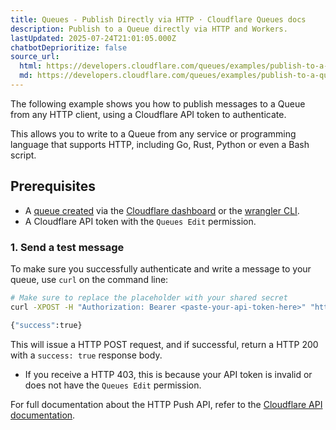 ```yaml
---
title: Queues - Publish Directly via HTTP · Cloudflare Queues docs
description: Publish to a Queue directly via HTTP and Workers.
lastUpdated: 2025-07-24T21:01:05.000Z
chatbotDeprioritize: false
source_url:
  html: https://developers.cloudflare.com/queues/examples/publish-to-a-queue-via-http/
  md: https://developers.cloudflare.com/queues/examples/publish-to-a-queue-via-http/index.md
---
```


The following example shows you how to publish messages to a Queue from any HTTP client, using a Cloudflare API token to authenticate.

This allows you to write to a Queue from any service or programming language that supports HTTP, including Go, Rust, Python or even a Bash script.

## Prerequisites

* A [queue created](https://developers.cloudflare.com/queues/get-started/#3-create-a-queue) via the [Cloudflare dashboard](https://dash.cloudflare.com) or the [wrangler CLI](https://developers.cloudflare.com/workers/wrangler/install-and-update/).
* A Cloudflare API token with the `Queues Edit` permission.

### 1. Send a test message

To make sure you successfully authenticate and write a message to your queue, use `curl` on the command line:

```sh
# Make sure to replace the placeholder with your shared secret
curl -XPOST -H "Authorization: Bearer <paste-your-api-token-here>" "https://api.cloudflare.com/client/v4/accounts/<paste-your-account-id-here>/queues/<paste-your-queue-id-here>/messages" --data '{ "body": { "greeting": "hello" } }'
```

```sh
{"success":true}
```

This will issue a HTTP POST request, and if successful, return a HTTP 200 with a `success: true` response body.

* If you receive a HTTP 403, this is because your API token is invalid or does not have the `Queues Edit` permission.

For full documentation about the HTTP Push API, refer to the [Cloudflare API documentation](https://developers.cloudflare.com/api/resources/queues/subresources/messages/).
